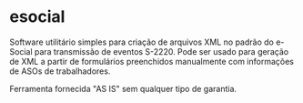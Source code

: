 # esocial

Software utilitário simples para criação de arquivos XML no padrão do e-Social para transmissão de eventos S-2220.
Pode ser usado para geração de XML a partir de formulários preenchidos manualmente com informações de ASOs de trabalhadores.

Ferramenta fornecida "AS IS" sem qualquer tipo de garantia.
